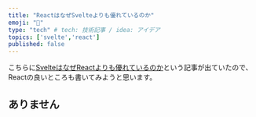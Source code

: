 ```yaml
---
title: "ReactはなぜSvelteよりも優れているのか"
emoji: "🐙"
type: "tech" # tech: 技術記事 / idea: アイデア
topics: ['svelte','react']
published: false
---
```

こちらに[SvelteはなぜReactよりも優れているのか](https://zenn.dev/moekidev/articles/762957491f3d30)という記事が出ていたので、Reactの良いところも書いてみようと思います。

## ありません
